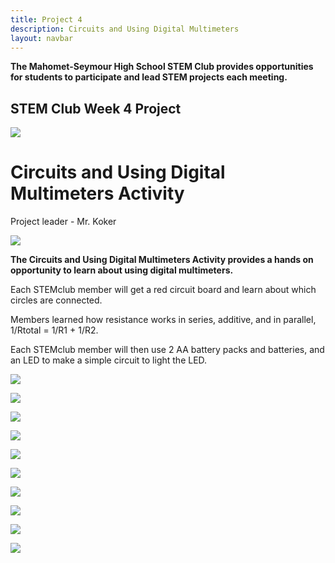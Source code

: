 ```yaml
---
title: Project 4
description: Circuits and Using Digital Multimeters
layout: navbar
---
```


**The Mahomet-Seymour High School STEM Club provides opportunities for students to participate and lead STEM projects each meeting.** 


## **STEM Club Week 4 Project**

![](images/StemclubProjectWeek4H.jpg)

# **Circuits and Using Digital Multimeters Activity**
Project leader - Mr. Koker

![](images/StemclubProjectWeek4D.jpg)

**The Circuits and Using Digital Multimeters Activity provides a hands on opportunity to learn about using digital multimeters.**


Each STEMclub member will get a red circuit board and learn about which circles are connected.

Members learned how resistance works in series, additive, and in parallel, 1/Rtotal = 1/R1 + 1/R2.

Each STEMclub member will then use 2 AA battery packs and batteries, and an LED to make a simple circuit to light the LED.


![](images/StemclubProjectWeek4F.jpg)

![](images/STEMclubProjectWeek4G.jpg)

![](images/StemclubProjectWeek4I.jpg)

![](images/StemclubProjectWeek4J.jpg)

![](images/StemclubProjectWeek4K.jpg)

![](images/StemclubProjectWeek4L.jpg)

![](images/StemclubProjectWeek4A.jpg)

![](images/StemclubProjectWeek4B.jpg)

![](images/StemclubProjectWeek4C.jpg)

![](images/StemclubProjectWeek4E.jpg)
